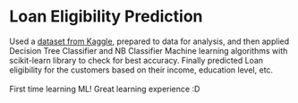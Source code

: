 # Loan Eligibility Prediction

Used a [dataset from Kaggle](https://www.kaggle.com/datasets/devzohaib/eligibility-prediction-for-loan/data), prepared to data for analysis, and then applied Decision Tree Classifier and NB Classifier Machine learning algorithms with scikit-learn library to check for best accuracy. Finally predicted Loan eligibility for the customers based on their income, education level, etc.
<br></br>
First time learning ML! Great learning experience :D
